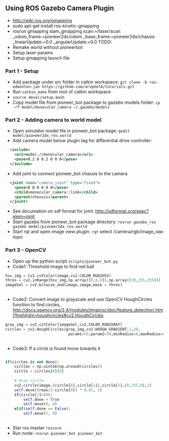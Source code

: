 ## Using ROS Gazebo Camera Plugin


- http://wiki.ros.org/gmapping
- sudo apt-get install ros-kinetic-gmapping
- rosrun gmapping slam_gmapping scan:=/laser/scan _odom_frame:=pioneer2dx/odom _base_frame:=pioneer2dx/chassis _linearUpdate:=0.0 _angularUpdate:=0.0
TODO:
- Remake world without pioneerbot
- Setup laser params 
- Setup gmapping launch file 

### Part 1 - Setup
- Add package under src folder in catkin workspace: `git clone -b ros-edmonton-jan https://github.com/arvpUofA/tutorials.git`
- Run `catkin_make` from root of catkin workspace
- `source devel/setup.bash`
- Copy model file from pioneer_bot package to gazebo models folder: `cp -rf model/monocular_camera ~/.gazebo/models`

### Part 2 - Adding camera to world model
- Open simulator model file in pioneer_bot package: `gedit model/pioneer2dx_ros.world`
- Add camera model below plugin tag for differential drive controller: 
``` xml
  <include>
    <uri>model://monocular_camera</uri>
    <pose>0.2 0 0.2 0 0 0</pose>
  </include>
```
- Add joint to connect pioneer_bot chassis to the camera
``` xml
  <joint name="camera_joint" type="fixed">
    <pose>0 0 0 0 0 0</pose>
    <child>monocular_camera::link</child>
    <parent>chassis</parent>
  </joint> 
```
- See documation on sdf format for joint: http://sdformat.org/spec?elem=joint
- Start gazebo from pioneer_bot package directory: `rosrun gazebo_ros gazebo model/pioneer2dx_ros.world`
- Start rqt and open image view plugin: `rqt` select /camera/rgb/image_raw topic

### Part 3 - OpenCV 
- Open up the python script `scripts/pioneer_bot.py`
- Code1: Threshold image to find red ball
``` python
hsv_img = cv2.cvtColor(image,cv2.COLOR_RGB2HSV)
thres = cv2.inRange(hsv_img,np.array([0,0,0]),np.array([30,255,255]))
imageSel = cv2.bitwise_and(image,image,mask = thres)
    
```
- Code2: Convert image to grayscale and use OpenCV HoughCircles function to find circles, http://docs.opencv.org/2.4/modules/imgproc/doc/feature_detection.html?highlight=houghcircles#cv2.HoughCircles
``` python
gray_img = cv2.cvtColor(imageSel,cv2.COLOR_RGB2GRAY)
circles = cv2.HoughCircles(gray_img,cv2.HOUGH_GRADIENT,1,20,
                            param1=50,param2=30,minRadius=0,maxRadius=0)
    
```
- Code3: If a circle is found move towards it
```python

if(circles is not None):
    circles = np.uint16(np.around(circles))
    circle = circles[0][0]
           
    # draw circle
    cv2.circle(image,(circle[0],circle[1]),circle[2],(0,255,0),2)
    self.move((rows/2-circle[0]) * 0.01, 1)
    if(circle[2]>80):
        self.done = True
        self.move(0, 0) 
    elif(self.done == False):
        self.move(1, 0)
        
```
- Star ros master `roscore`
- Run node: `rosrun pioneer_bot pioneer_bot`
